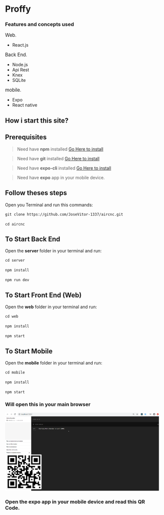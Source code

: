 # Proffy

### Features and concepts used

<span style="font-size:1.1em">Web</span>.

- React.js

<span style="font-size:1.1em">Back End</span>.

- Node.js
- Api Rest
- Knex
- SQLite

<span style="font-size:1.1em">mobile</span>.

- Expo
- React native

## How i start this site?

## Prerequisites

> Need have **npm** installed [Go Here to install](https://nodejs.org/en/)

> Need have **git** installed [Go Here to install](https://git-scm.com/downloads)

> Need have **expo-cli** installed [Go Here to install](https://docs.expo.io/)

> Need have **expo** app in your mobile device.

## Follow theses steps

Open you Terminal and run this commands:

```
git clone https://github.com/JoseVitor-1337/aircnc.git

cd aircnc

```

## To Start Back End

Open the **server** folder in your terminal and run:

```
cd server

npm install

npm run dev

```

## To Start Front End (Web)

Open the **web** folder in your terminal and run:

```
cd web

npm install

npm start

```

## To Start Mobile

Open the **mobile** folder in your terminal and run:

```
cd mobile

npm install

npm start

```

### Will open this in your main browser

![Metro-Bundler](https://github.com/JoseVitor-1337/aircnc/blob/master/expo.png)

### Open the expo app in your mobile device and read this QR Code.
